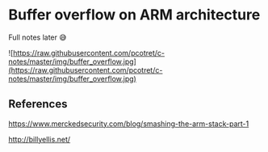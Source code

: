 # Buffer overflow on ARM architecture
Full notes later :sweat_smile:

![https://raw.githubusercontent.com/pcotret/c-notes/master/img/buffer_overflow.jpg](https://raw.githubusercontent.com/pcotret/c-notes/master/img/buffer_overflow.jpg)

## References
https://www.merckedsecurity.com/blog/smashing-the-arm-stack-part-1

http://billyellis.net/
